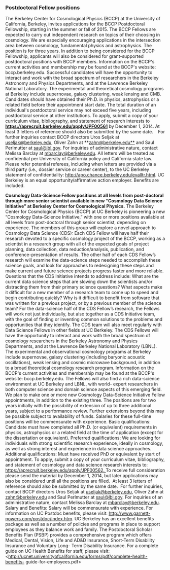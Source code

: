 ### **Postdoctoral Fellow positions**

The Berkeley Center for Cosmological Physics (BCCP) at the University of
California, Berkeley, invites applications for the BCCP Postdoctoral
Fellowship, starting in the summer or fall of 2015. The BCCP Fellows are
expected to carry out independent research on topics of their choosing in
cosmology. We are especially encouraging applications in the intersection area
between cosmology, fundamental physics and astrophysics. The position is for
three years. In addition to being considered for the BCCP Fellowship,
applicants will also be considered for grant-supported postdoctoral positions
with BCCP members. Information on the BCCP's current activities and membership
may be found at the BCCP's website: bccp.berkeley.edu. Successful candidates
will have the opportunity to interact and work with the broad spectrum of
researchers in the Berkeley Astronomy and Physics Departments, and at the
Lawrence Berkeley National Laboratory. The experimental and theoretical
cosmology programs at Berkeley include supernovae, galaxy clustering, weak
lensing and CMB. Candidates should have obtained their Ph.D. in physics,
astrophysics or a related field before their appointment start date. The total
duration of an individual's postdoctoral service may not exceed five years,
including postdoctoral service at other institutions. To apply, submit a copy
of your curriculum vitae, bibliography, and statement of research interests to
**<https://aprecruit.berkeley.edu/apply/JPF00561>** by December 1, 2014. At
least 3 letters of reference should also be submitted by the same date.    For
further inquiries contact BCCP directors Uros Seljak at
[useljak@berkeley.edu](mailto:useljak@berkeley.edu), Oliver Zahn at
**[zahn@berkeley.edu**](mailto:zahn@berkeley.edu) and Saul Perlmutter at
[saul@lbl.gov](mailto:saul@lbl.gov). For inquiries of administrative nature,
contact Melissa Barclay at mbarclay@berkeley.edu. All letters will be treated
as confidential per University of California policy and California state law.
Please refer potential referees, including when letters are provided via a
third party (i.e., dossier service or career center), to the UC Berkeley
statement of confidentiality: <http://apo.chance.berkeley.edu/evalltr.html>.
UC Berkeley is an equal opportunity/affirmative action employer. Benefits are
included. 


**Cosmology Data-Science Fellow positions at all levels
from post-doctoral through more senior scientist available in new “Cosmology
Data Science Initiative” at Berkeley Center for Cosmological Physics.** The
Berkeley Center for Cosmological Physics (BCCP) at UC Berkeley is pioneering a
new “Cosmology Data-Science Initiative,” with one or more positions available
at all levels from post-doctoral through senior scientist, depending on
experience. The members of this group will explore a novel approach to
Cosmology Data Science (CDS): Each CDS Fellow will have half their research
devoted to a specific cosmology project of the BCCP, working as a scientist in
a research group with all of the expected goals of project planning, data
collection, data reduction/analysis, publication, and conference-presentation
of results. The other half of each CDS Fellow’s research will examine the
data-science steps needed to accomplish these science goals, and look for
approaches to redesigning these steps and make current and future science
projects progress faster and more reliable. Questions that the CDS Initiative
intends to address include: What are the current data science steps that are
slowing down the scientists and/or distracting them from their primary science
questions? What aspects make it difficult for a new member of a research team
to come up to speed and begin contributing quickly? Why is it difficult to
benefit from software that was written for a previous project, or by a
previous member of the science team? For the data-science half of the CDS
Fellow’s research, the Fellows will work not just individually, but also
together as a CDS Initiative team, with the goal of finding or inventing
common solutions to the problems and opportunities that they identify. The CDS
team will also meet regularly with Data Science Fellows in other fields at UC
Berkeley. The CDS Fellows will have the opportunity to interact and work with
the broad spectrum of cosmology researchers in the Berkeley Astronomy and
Physics Departments, and at the Lawrence Berkeley National Laboratory (LBNL).
The experimental and observational cosmology programs at Berkeley include
supernovae, galaxy clustering (including baryonic acoustic oscillations), weak
lensing and cosmic microwave background, in addition to a broad theoretical
cosmology research program. Information on the BCCP's current activities and
membership may be found at the BCCP's website: bccp.berkeley.edu. The Fellows
will also find a rich data-science environment at UC Berkeley and LBNL, with
world- expert researchers in both computer science and domain science aspects
of this emerging field. We plan to make one or more new Cosmology Data-Science
Initiative Fellow appointments, in addition to the existing three. The
positions are for two years initially with the possibility of extension of up
to three additional years, subject to a performance review. Further extensions
beyond this may be possible subject to availability of funds. Salaries for
these full-time positions will be commensurate with experience. Basic
qualifications: Candidate must have completed all Ph.D. (or equivalent)
requirements in physics, astrophysics or a related field at the time of
application (except for the dissertation or equivalent). Preferred
qualifications: We are looking for individuals with strong scientific research
experience, ideally in cosmology, as well as strong interest and experience in
data science approaches. Additional qualifications: Must have received PhD or
equivalent by start of appointment. To apply, submit a copy of your curriculum
vitae, bibliography, and statement of cosmology and data science research
interests to: [https://aprecruit.berkeley.edu/apply/JPF00562.
](https://aprecruit.berkeley.edu/apply/JPF00562.%C2%A0) To receive full
consideration please send the material by December 1, 2014, but later
applications may also be considered until all the positions are filled.  At
least 3 letters of reference should also be submitted by the same date.  For
further inquiries, contact BCCP directors Uros Seljak at
[useljak@berkeley.edu](mailto:useljak@berkeley.edu), Oliver Zahn at
[zahn@berkeley.edu](mailto:zahn@berkeley.edu) and Saul Perlmutter at
[saul@lbl.gov](mailto:saul@lbl.gov). For inquiries of an administrative
nature, contact Melissa Barclay at mbarclay@berkeley.edu. Salary and Benefits:
Salary will be commensurate with experience. For information on UC Postdoc
benefits, please visit: <http://www.garnett-powers.com/postdoc/index.htm>. UC
Berkeley has an excellent benefits package as well as a number of policies and
programs in place to support employees as they balance work and family. The
Postdoctoral Scholar Benefits Plan (PSBP) provides a comprehensive program
which offers Medical, Dental, Vision, Life and AD&D Insurance, Short-Term
Disability Insurance and Voluntary Long- Term Disability Insurance. For a
complete guide on UC Health Benefits for staff, please visit:
<http://ucnet.universityofcalifornia.edu/forms/pdf/complete-health-benefits-
guide-for-employees.pdf>

